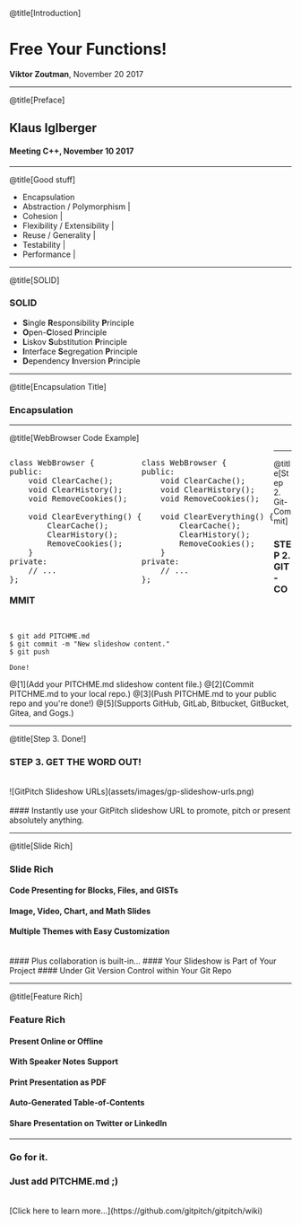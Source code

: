 @title[Introduction]

# Free Your Functions!
<span class="primary"><strong>Viktor Zoutman</strong></span>, November 20 2017

---

@title[Preface]

## Klaus Iglberger
#### Meeting C++, November 10 2017

---

@title[Good stuff]

- Encapsulation
- Abstraction / Polymorphism |
- Cohesion |
- Flexibility / Extensibility |
- Reuse / Generality |
- Testability |
- Performance |

---

@title[SOLID]

### SOLID

- **S**ingle **R**esponsibility **P**rinciple
- **O**pen-**C**losed **P**rinciple
- **L**iskov **S**ubstitution **P**rinciple
- **I**nterface **S**egregation **P**rinciple
- **D**ependency **I**nversion **P**rinciple

---

@title[Encapsulation Title]

### Encapsulation

---

@title[WebBrowser Code Example]

<pre style="display: inline-block; float: left;">
class WebBrowser {
public:
	void ClearCache();
	void ClearHistory();
	void RemoveCookies();

	void ClearEverything() {
		ClearCache();
		ClearHistory();
		RemoveCookies();
	}
private:
	// ...
};
</pre>

<pre style="display: inline-block; float: left;">
class WebBrowser {
public:
	void ClearCache();
	void ClearHistory();
	void RemoveCookies();

	void ClearEverything() {
		ClearCache();
		ClearHistory();
		RemoveCookies();
	}
private:
	// ...
};
</pre>

---

@title[Step 2. Git-Commit]

### <span class="gold">STEP 2. GIT-COMMIT</span>
<br>

```shell
$ git add PITCHME.md
$ git commit -m "New slideshow content."
$ git push

Done!
```

@[1](Add your PITCHME.md slideshow content file.)
@[2](Commit PITCHME.md to your local repo.)
@[3](Push PITCHME.md to your public repo and you're done!)
@[5](Supports GitHub, GitLab, Bitbucket, GitBucket, Gitea, and Gogs.)

---

@title[Step 3. Done!]

### <span class="gold">STEP 3. GET THE WORD OUT!</span>
<br>
![GitPitch Slideshow URLs](assets/images/gp-slideshow-urls.png)
<br>
<br>
#### Instantly use your GitPitch slideshow URL to promote, pitch or present absolutely anything.

---

@title[Slide Rich]

### <span class="gold">Slide Rich</span>

#### Code Presenting for Blocks, Files, and GISTs
#### Image, Video, Chart, and Math Slides
#### Multiple Themes with Easy Customization
<br>
#### <span class="gold">Plus collaboration is built-in...</span>
#### Your Slideshow is Part of Your Project
#### Under Git Version Control within Your Git Repo

---

@title[Feature Rich]

### <span class="gold">Feature Rich</span>

#### Present Online or Offline
#### With Speaker Notes Support
#### Print Presentation as PDF
#### Auto-Generated Table-of-Contents
#### Share Presentation on Twitter or LinkedIn

---

### Go for it.
### Just add <span class="gold">PITCHME.md</span> ;)
<br>
[Click here to learn more...](https://github.com/gitpitch/gitpitch/wiki)
